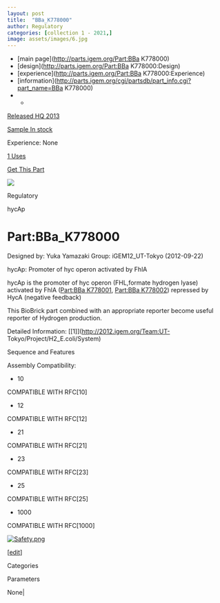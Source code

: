 ```yaml
---
layout: post
title:  "BBa_K778000"
author: Regulatory
categories: [collection 1 - 2021,] 
image: assets/images/6.jpg
---
```



  * [main page](http://parts.igem.org/Part:BBa K778000)
  * [design](http://parts.igem.org/Part:BBa K778000:Design)
  * [experience](http://parts.igem.org/Part:BBa K778000:Experience)
  * [information](http://parts.igem.org/cgi/partsdb/part_info.cgi?part_name=BBa K778000)
  *   * 

[Released HQ 2013](http://parts.igem.org/Help:Part_Status_Box)

[Sample In stock](http://parts.igem.org/Help:Part_Status_Box)

Experience: None

[1 Uses](http://parts.igem.org/partsdb/uses.cgi?part=BBa_K778000)

[ Get This Part](http://parts.igem.org/partsdb/get_part.cgi?part=BBa_K778000)

![](http://parts.igem.org/images/partbypart/icon_regulatory.png)

Regulatory

hycAp

# Part:BBa_K778000

Designed by: Yuka Yamazaki   Group: iGEM12_UT-Tokyo   (2012-09-22)

hycAp: Promoter of hyc operon activated by FhlA

  
hycAp is the promoter of hyc operon (FHL,formate hydrogen lyase) activated by
FhlA ([Part:BBa K778001](/Part:BBa_K778001 "Part:BBa K778001"), [Part:BBa
K778002](/Part:BBa_K778002 "Part:BBa K778002")) repressed by HycA (negative
feedback)

This BioBrick part combined with an appropriate reporter become useful
reporter of Hydrogen production.

Detailed Information: [[1]](http://2012.igem.org/Team:UT-
Tokyo/Project/H2_E.coli/System)

Sequence and Features

  

Assembly Compatibility:

  * 10

COMPATIBLE WITH RFC[10]

  * 12

COMPATIBLE WITH RFC[12]

  * 21

COMPATIBLE WITH RFC[21]

  * 23

COMPATIBLE WITH RFC[23]

  * 25

COMPATIBLE WITH RFC[25]

  * 1000

COMPATIBLE WITH RFC[1000]

  

[![Safety.png](/wiki/images/8/84/Safety.png)](/File:Safety.png)

[[edit](http://parts.igem.org/partsdb/part_info.cgi?part_name=BBa_K778000)]

Categories

Parameters

None|

